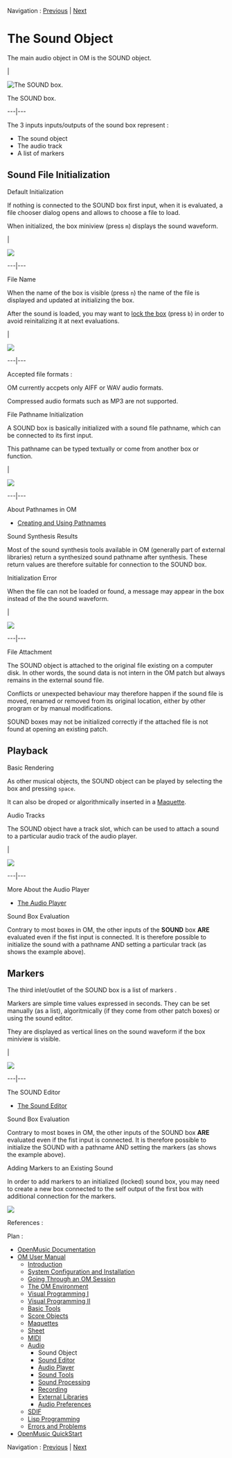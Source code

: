 
Navigation : [Previous](Audio "page précédente\(Audio\)") | [Next](SoundEditor "Next\(Sound Editor\)")

# The Sound Object

The main audio object in OM is the SOUND object.

|

![The SOUND box.](../res/sound-box.png)

The SOUND box.  
  
---|---  
  
The 3 inputs inputs/outputs of the sound box represent :

  * The sound object
  * The audio track
  * A list of markers

## Sound File Initialization

Default Initialization

If nothing is connected to the SOUND box first input, when it is evaluated, a
file chooser dialog opens and allows to choose a file to load.

When initialized, the box miniview (press `m`) displays the sound waveform.

|

![](../res/sound-miniview.png)  
  
---|---  
  
File Name

When the name of the box is visible (press `n`) the name of the file is
displayed and updated at initializing the box.

After the sound is loaded, you may want to [lock the box](LockMode)
(press `b`) in order to avoid reinitalizing it at next evaluations.

|

![](../res/lock-sound.png)  
  
---|---  
  
Accepted file formats :

OM currently accpets only AIFF or WAV audio formats.

Compressed audio formats such as MP3 are not supported.

File Pathname Initialization

A SOUND box is basically initialized with a sound file pathname, which can be
connected to its first input.

This pathname can be typed textually or come from another box or function.

|

![](../res/sound-path.png)  
  
---|---  
  
About Pathnames in OM

  * [Creating and Using Pathnames](Pathnames)

Sound Synthesis Results

Most of the sound synthesis tools available in OM (generally part of external
libraries) return a synthesized sound pathname after synthesis. These return
values are therefore suitable for connection to the SOUND box.

Initialization Error

When the file can not be loaded or found, a message may appear in the box
instead of the the sound waveform.

|

![](../res/sound-error.png)  
  
---|---  
  
File Attachment

The SOUND object is attached to the original file existing on a computer disk.
In other words, the sound data is not intern in the OM patch but always
remains in the external sound file.

Conflicts or unexpected behaviour may therefore happen if the sound file is
moved, renamed or removed from its original location, either by other program
or by manual modifications.

SOUND boxes may not be initialized correctly if the attached file is not found
at opening an existing patch.

## Playback

Basic Rendering

As other musical objects, the SOUND object can be played by selecting the box
and pressing `space`.

It can also be droped or algorithmically inserted in a
[Maquette](Maquettes).

Audio Tracks

The SOUND object have a  track slot, which can be used to attach a sound to a
particular audio track of the audio player.

|

![](../res/soundbox-track.png)  
  
---|---  
  
More About the Audio Player

  * [The Audio Player](AudioPlayer)

Sound Box Evaluation

Contrary to most boxes in OM, the other inputs of the **SOUND** box **ARE**
evaluated even if the fist input is connected. It is therefore possible to
initialize the sound with a pathname AND setting a particular track (as shows
the example above).

## Markers

The third inlet/outlet of the SOUND box is a list of  markers .

Markers are simple time values expressed in seconds. They can be set manually
(as a list), algoritmically (if they come from other patch boxes) or using the
sound editor.

They are displayed as vertical lines on the sound waveform if the box miniview
is visible.

|

![](../res/markers.png)  
  
---|---  
  
The SOUND Editor

  * [The Sound Editor](SoundEditor)

Sound Box Evaluation

Contrary to most boxes in OM, the other inputs of the SOUND box **ARE**
evaluated even if the fist input is connected. It is therefore possible to
initialize the SOUND with a pathname AND setting the markers (as shows the
example above).

Adding Markers to an Existing Sound

In order to add markers to an initialized (locked) sound box, you may need to
create a new box connected to the  self output of the first box with
additional connection for the markers.

![](../res/markers2.png)

References :

Plan :

  * [OpenMusic Documentation](OM-Documentation)
  * [OM User Manual](OM-User-Manual)
    * [Introduction](00-Sommaire)
    * [System Configuration and Installation](Installation)
    * [Going Through an OM Session](Goingthrough)
    * [The OM Environment](Environment)
    * [Visual Programming I](BasicVisualProgramming)
    * [Visual Programming II](AdvancedVisualProgramming)
    * [Basic Tools](BasicObjects)
    * [Score Objects](ScoreObjects)
    * [Maquettes](Maquettes)
    * [Sheet](Sheet)
    * [MIDI](MIDI)
    * [Audio](Audio)
      * Sound Object
      * [Sound Editor](SoundEditor)
      * [Audio Player](AudioPlayer)
      * [Sound Tools](SoundTools)
      * [Sound Processing](SoundProcessing)
      * [Recording](SoundRecording)
      * [External Libraries](Externals)
      * [Audio Preferences](SoundPreferences)
    * [SDIF](SDIF)
    * [Lisp Programming](Lisp)
    * [Errors and Problems](errors)
  * [OpenMusic QuickStart](QuickStart-Chapters)

Navigation : [Previous](Audio "page précédente\(Audio\)") | [Next](SoundEditor "Next\(Sound Editor\)")

